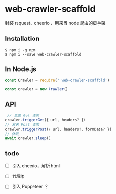 # web-crawler-scaffold

封装  request、cheerio ，用来当 node 爬虫的脚手架

## Installation

```shell
$ npm i -g npm
$ npm i --save web-crawler-scaffold
```

## In Node.js

```javascript
const Crawler = require(' web-crawler-scaffold')

const crawler = new Crawler()
```

## API

```javascript
 // 发送 Get 请求
crawler.triggerGet({ url, headers? })
// 发送 Post 请求
crawler.triggerPost({ url, headers?, formData? })
// 休眠
await crawler.sleep()
```

## todo

- [ ] 引入 cheerio，解析 html
- [ ]  代理ip
- [ ] 引入 Puppeteer ？



